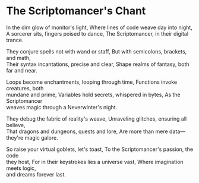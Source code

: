 # The Scriptomancer's Chant

In the dim glow of monitor's light, Where lines of code weave day into night, <br>
A sorcerer sits, fingers poised to dance, The Scriptomancer, in their digital trance.

They conjure spells not with wand or staff, But with semicolons, brackets, and math, <br>
Their syntax incantations, precise and clear, Shape realms of fantasy, both far and near.

Loops become enchantments, looping through time, Functions invoke creatures, both<br>
mundane and prime, Variables hold secrets, whispered in bytes, As the Scriptomancer <br>
weaves magic through a Neverwinter's night.

They debug the fabric of reality's weave, Unraveling glitches, ensuring all believe, <br>
That dragons and dungeons, quests and lore, Are more than mere data—they're magic galore.

So raise your virtual goblets, let's toast, To the Scriptomancer's passion, the code <br>
they host, For in their keystrokes lies a universe vast, Where imagination meets logic, <br>
and dreams forever last.

